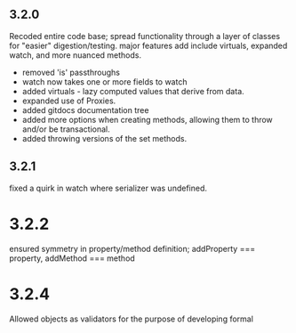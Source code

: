 ## 3.2.0

Recoded entire code base; 
spread functionality through a layer of classes for "easier" digestion/testing.
major features add include virtuals, expanded watch, and more nuanced methods.

* removed 'is' passthroughs
* watch now takes one or more fields to watch
* added virtuals - lazy computed values that derive from data. 
* expanded use of Proxies. 
* added gitdocs documentation tree
* added more options when creating methods, allowing them to throw and/or be transactional.
* added throwing versions of the set methods. 

## 3.2.1

fixed a quirk in watch where serializer was undefined. 

# 3.2.2

ensured symmetry in property/method definition; addProperty === property, addMethod === method

# 3.2.4

Allowed objects as validators for the purpose of developing formal
